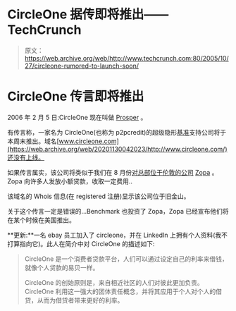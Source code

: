 # CircleOne 据传即将推出——TechCrunch

> 原文：<https://web.archive.org/web/http://www.techcrunch.com:80/2005/10/27/circleone-rumored-to-launch-soon/>

# CircleOne 传言即将推出

2006 年 2 月 5 日:CircleOne 现在叫做 [Prosper](https://web.archive.org/web/20201130042023/http://www.beta.techcrunch.com/2006/02/05/prosper-launches-social-lending/) 。

有传言称，一家名为 CircleOne(也称为 p2pcredit)的超级隐形[基准](https://web.archive.org/web/20201130042023/http://www.benchmark.com/)支持公司将于本周末推出。域名[www.circleone.com](https://web.archive.org/web/20201130042023/http://www.circleone.com/)还没有上线。

如果传言属实，该公司将类似于我们在 8 月份[对总部位于伦敦的公司](https://web.archive.org/web/20201130042023/http://www.beta.techcrunch.com/2005/08/07/profile-zopa/) [Zopa](https://web.archive.org/web/20201130042023/http://www.zopa.com/) 。Zopa 向许多人发放小额贷款，收取一定费用..

该域名的 Whois 信息(在 registered 注册)显示该公司位于旧金山。

关于这个传言一定是错误的…Benchmark 也投资了 Zopa，Zopa 已经宣布他们将在某个时候在美国推出。

**更新:**一名 ebay 员工加入了 circleone，并在 LinkedIn 上拥有个人资料(我不打算指向它)。此人在简介中对 CircleOne 的描述如下:

> CircleOne 是一个消费者贷款平台，人们可以通过设定自己的利率来借钱，就像个人贷款的易贝一样。
> 
> CircleOne 的创始原则是，来自相近社区的人们对彼此更加负责。CircleOne 利用这一强大的团体责任概念，并将其应用于个人对个人的借贷，从而为借贷者带来更好的利率。